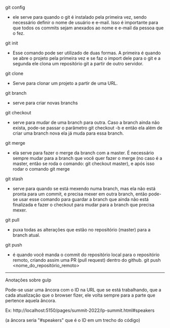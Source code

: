 git config
- ele serve para quando o git é instalado pela primeira vez, sendo necessário definir o nome de usuário e e-mail. Isso é importante para que todos os commits sejam anexados ao nome e e-mail da pessoa que o fez.

git init
- Esse comando pode ser utilizado de duas formas. A primeira é quando se abre o projeto pela primeira vez e se faz o import dele para o git e a segunda ele clona um repositório git a partir de outro servidor.

git clone
- Serve para clonar um projeto a partir de uma URL.

git branch
- serve para criar novas branchs

git checkout
- serve para mudar de uma branch para outra. Caso a branch ainda não exista, pode-se passar o parâmetro git checkout -b <nomedabranch> e então ela além de criar uma branch nova ela já muda para essa branch.

git merge
- ela serve para fazer o merge da branch com a master. É necessário sempre mudar para a branch que você quer fazer o merge (no caso é a master, então se roda o comando: git checkout master), e após isso rodar o comando git merge <nomedabranch>

git stash
- serve para quando se está mexendo numa branch, mas ela não está pronta para um commit, e precisa mexer em outra branch, então pode-se usar esse comando para guardar a branch que ainda não está finalizada e fazer o checkout para mudar para a branch que precisa mexer.

git pull
- puxa todas as alterações que estão no repositório (master) para a branch atual.

git push
- é quando você manda o commit do repositório local para o repositório remoto, criando assim uma PR (pull request) dentro do github. git push <nome_do_repositório_remoto> <nomedabranch>


------------------------------------------------------------

Anotações sobre gulp

Pode-se usar uma âncora com o ID na URL que se está trabalhando, que a cada atualização que o browser fizer, ele volta sempre para a parte que pertence aquela âncora.

Ex: http://localhost:5150/pages/summit-2022/lp-summit.html#speakers

(a âncora seria "#speakers" que é o ID em um trecho do código)